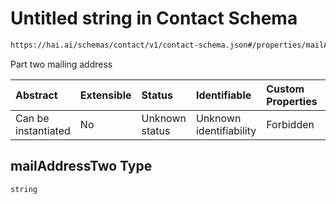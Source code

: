 # Untitled string in Contact Schema

```txt
https://hai.ai/schemas/contact/v1/contact-schema.json#/properties/mailAddressTwo
```

Part two mailing address

| Abstract            | Extensible | Status         | Identifiable            | Custom Properties | Additional Properties | Access Restrictions | Defined In                                                                                          |
| :------------------ | :--------- | :------------- | :---------------------- | :---------------- | :-------------------- | :------------------ | :-------------------------------------------------------------------------------------------------- |
| Can be instantiated | No         | Unknown status | Unknown identifiability | Forbidden         | Allowed               | none                | [contact.schema.json\*](../../out/components/contact/v1/contact.schema.json "open original schema") |

## mailAddressTwo Type

`string`

